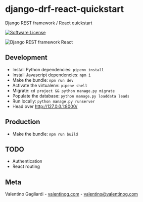 # django-drf-react-quickstart
Django REST framework / React quickstart

[![Software License](https://img.shields.io/badge/license-MIT-brightgreen.svg?style=flat)](LICENSE)

![Django REST framework React](https://www.valentinog.com/blog/wp-content/uploads/2018/01/django-rest-framework-react.png)

## Development

* Install Python dependencies: `pipenv install`
* Install Javascript dependencies: `npm i`
* Make the bundle: `npm run dev`
* Activate the virtualenv: `pipenv shell`
* Migrate: `cd project && python manage.py migrate`
* Populate the database: `python manage.py loaddata leads`
* Run locally: `python manage.py runserver`
* Head over http://127.0.0.1:8000/

## Production

* Make the bundle: `npm run build`

## TODO

* Authentication
* React routing

## Meta

Valentino Gagliardi - [valentinog.com](https://www.valentinog.com) - valentino@valentinog.com


